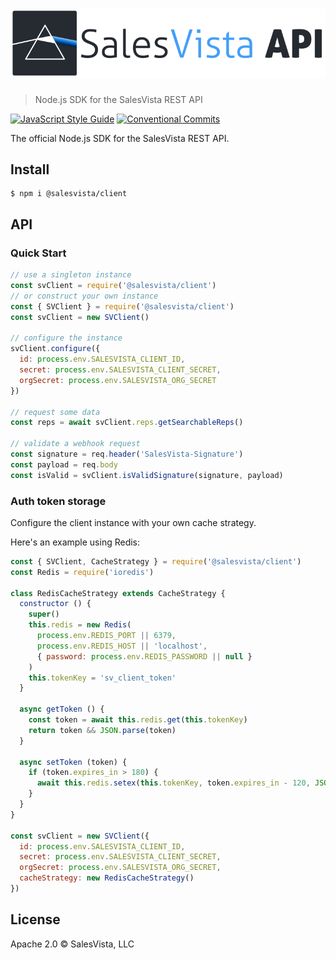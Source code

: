 # ![@salesvista/client](logo.png)

> Node.js SDK for the SalesVista REST API

[![JavaScript Style Guide](https://img.shields.io/badge/code_style-standard-brightgreen.svg)](https://standardjs.com)
[![Conventional Commits](https://img.shields.io/badge/Conventional%20Commits-1.0.0-yellow.svg)](https://conventionalcommits.org)

The official Node.js SDK for the SalesVista REST API.

## Install

```console
$ npm i @salesvista/client
```

## API

### Quick Start

```js
// use a singleton instance
const svClient = require('@salesvista/client')
// or construct your own instance
const { SVClient } = require('@salesvista/client')
const svClient = new SVClient()

// configure the instance
svClient.configure({
  id: process.env.SALESVISTA_CLIENT_ID,
  secret: process.env.SALESVISTA_CLIENT_SECRET,
  orgSecret: process.env.SALESVISTA_ORG_SECRET
})

// request some data
const reps = await svClient.reps.getSearchableReps()

// validate a webhook request
const signature = req.header('SalesVista-Signature')
const payload = req.body
const isValid = svClient.isValidSignature(signature, payload)
```

### Auth token storage

Configure the client instance with your own cache strategy.

Here's an example using Redis:

```js
const { SVClient, CacheStrategy } = require('@salesvista/client')
const Redis = require('ioredis')

class RedisCacheStrategy extends CacheStrategy {
  constructor () {
    super()
    this.redis = new Redis(
      process.env.REDIS_PORT || 6379,
      process.env.REDIS_HOST || 'localhost',
      { password: process.env.REDIS_PASSWORD || null }
    )
    this.tokenKey = 'sv_client_token'
  }

  async getToken () {
    const token = await this.redis.get(this.tokenKey)
    return token && JSON.parse(token)
  }

  async setToken (token) {
    if (token.expires_in > 180) {
      await this.redis.setex(this.tokenKey, token.expires_in - 120, JSON.stringify(token))
    }
  }
}

const svClient = new SVClient({
  id: process.env.SALESVISTA_CLIENT_ID,
  secret: process.env.SALESVISTA_CLIENT_SECRET,
  orgSecret: process.env.SALESVISTA_ORG_SECRET,
  cacheStrategy: new RedisCacheStrategy()
})
```

## License

Apache 2.0 © SalesVista, LLC
